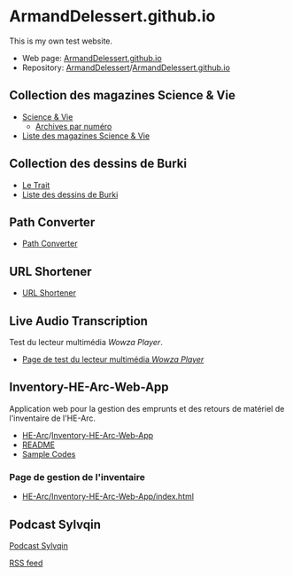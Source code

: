 # ArmandDelessert.github.io

This is my own test website.

* Web page: [ArmandDelessert.github.io](https://armanddelessert.github.io/)
* Repository: [ArmandDelessert](https://github.com/ArmandDelessert)/[ArmandDelessert.github.io](https://github.com/ArmandDelessert/ArmandDelessert.github.io)

## Collection des magazines Science & Vie

* [Science & Vie](https://www.science-et-vie.com/)
  * [Archives par numéro](https://www.science-et-vie.com/archives-par-numero)
* [Liste des magazines Science & Vie](https://armanddelessert.github.io/Science&Vie/Science&Vie.html)

## Collection des dessins de Burki

* [Le Trait](https://letrait.ch/)
* [Liste des dessins de Burki](https://armanddelessert.github.io/DessinsBurki/DessinsBurki.html)

## Path Converter

* [Path Converter](https://armanddelessert.github.io/PathConverter/index.html)

## URL Shortener

* [URL Shortener](https://armanddelessert.github.io/UrlShortener/index.html)

## Live Audio Transcription

Test du lecteur multimédia *Wowza Player*.

* [Page de test du lecteur multimédia *Wowza Player*](https://armanddelessert.github.io/LiveAudioTranscription/index.html)

## Inventory-HE-Arc-Web-App

Application web pour la gestion des emprunts et des retours de matériel de l'inventaire de l'HE-Arc.

* [HE-Arc](https://github.com/HE-Arc)/[Inventory-HE-Arc-Web-App](https://github.com/HE-Arc/Inventory-HE-Arc-Web-App)
* [README](Inventory-HE-Arc-Web-App/README.md)
* [Sample Codes](Inventory-HE-Arc-Web-App/SampleCodes.md)

### Page de gestion de l'inventaire

* [HE-Arc/Inventory-HE-Arc-Web-App/index.html](https://armanddelessert.github.io/Inventory-HE-Arc-Web-App/index.html)

## Podcast Sylvqin

[Podcast Sylvqin](https://github.com/ArmandDelessert/ArmandDelessert.github.io/blob/master/RssFeed/Sylvquin/Podcast.md)

[RSS feed](https://github.com/ArmandDelessert/ArmandDelessert.github.io/blob/master/RssFeed/Sylvquin/Podcast.xml)
